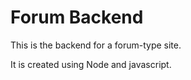 # Forum Backend

This is the backend for a forum-type site.

It is created using Node and javascript.